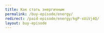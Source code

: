 ```yaml
---
title: Как стать энергичным
permalink: /buy-episode/energy/
redirect: /paid-episode/energy/kgP-sUiVj4Q/
layout: buy-episode
---
```

